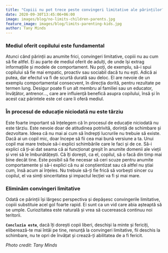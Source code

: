 ```yaml
---
title: "Copiii nu pot trece peste convingeri limitative ale părinților?!"
date: 2020-09-30T13:45:06+06:00
image: images/blog/no-limits-children-parents.jpg
feature_image: images/blog/limits-parenting-kids.jpg
author: Tany Minds
---
```

### Mediul oferit copilului este fundamental 

Atunci când părinții au anumite frici, convingeri limitative, copiii nu au cum să fie altfel. Ei au parte de mediul oferit de adulți, de unde își extrag informațiile și modele de comportament. Nu poți, de exemplu, să-i spui copilului să fie mai empatic, proactiv sau sociabil dacă tu nu ești. Adică ai putea, dar efectul va fi de scurtă durată sau deloc. El are nevoie de un exemplu comportamental consecvent, în direcția dorită, pentru rezultate pe termen lung. Desigur poate fi un alt membru al familiei sau un educator, învățător, antrenor…, care are influiență benefică asupra copilului, însă și în acest caz părintele este cel care îi oferă mediul.

### În procesul de educație niciodată nu este târziu

Este foarte important să înțelegem că în procesul de educație niciodată nu este târziu. Este nevoie doar de atitudinea potrivită, dorință de schimbare și dezvoltare. Ideea că nu mai ai cum să îndrepți lucrurile nu trebuie să existe. Dacă ai un copil mic, doar începe să fii cea mai bună versiune a ta. Unui copil mai mare trebuie să-i explici schimbările care le faci și de ce. Să-i explici că ți-ai dat seama că ai funcționat greșit în anumite domenii ale vieții și vrei să le îmbunătățești. Că îți dorești, ca el, copilul, să o facă din timp mai bine decât tine. Este posibil să fie necesar să ceri scuze pentru anumite comportamente și să-i explici că nu ai conștientizat sau că altfel nu știai cum, însă acum ai înțeles. Nu trebuie să-ți fie frică să vorbești sincer cu copilul, el va simți sinceritatea și impactul lecției va fi și mai mare.

### Eliminăm convingeri limitative

Odată ce părinții își lărgesc perspectiva și depășesc convingerile limitative, copiii substituie acel gol foarte rapid. Ei sunt ca un vid care abia așteaptă să se umple. Curiozitatea este naturală și vrea să cucerească continuu noi teritorii.

**`Concluzia este`**, dacă îți dorești copii liberi, deschiși la minte și fericiți, eliberează-te mai întâi pe tine, renunță la convingeri limitative, fii deschis la schimbare, nu te opri de învățat și crează-ți abilitatea de a fi fericit. 


_Photo credit: Tany Minds_
